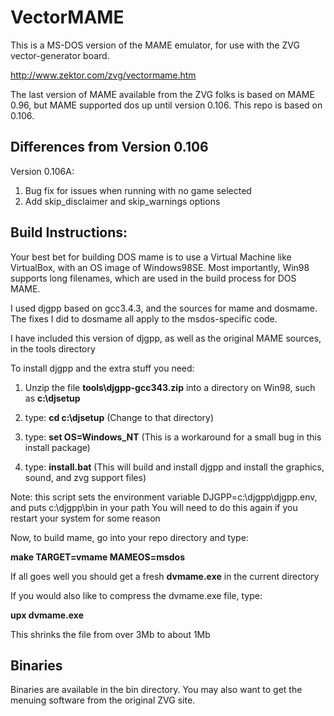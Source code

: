 
# VectorMAME #

This is a MS-DOS version of the MAME emulator, for use with the ZVG vector-generator board.

http://www.zektor.com/zvg/vectormame.htm

The last version of MAME available from the ZVG folks is based on MAME 0.96,
but MAME supported dos up until version 0.106.  This repo is based on 0.106.

## Differences from Version 0.106

Version 0.106A:

1) Bug fix for issues when running with no game selected
2) Add skip_disclaimer and skip_warnings options

## Build Instructions: ##

Your best bet for building DOS mame is to use a Virtual Machine like VirtualBox, with an OS image of Windows98SE.
Most importantly, Win98 supports long filenames, which are used in the build process for DOS MAME.  

I used djgpp based on gcc3.4.3, and the sources for mame and dosmame.
The fixes I did to dosmame all apply to the msdos-specific code.

I have included this version of djgpp, as well as the original MAME sources, in the tools directory

To install djgpp and the extra stuff you need:

1) Unzip the file **tools\djgpp-gcc343.zip** into a directory on Win98, such as **c:\djsetup**

2) type: **cd c:\djsetup** (Change to that directory)

3) type: **set OS=Windows_NT**  (This is a workaround for a small bug in this install package)
   
4) type: **install.bat** (This will build and install djgpp and install the graphics, sound, and zvg support files)

Note: this script sets the environment variable DJGPP=c:\djgpp\djgpp.env, and puts c:\djgpp\bin in your path
You will need to do this again if you restart your system for some reason

Now, to build mame, go into your repo directory and type: 

**make TARGET=vmame MAMEOS=msdos**

If all goes well you should get a fresh **dvmame.exe** in the current directory

If you would also like to compress the dvmame.exe file, type:

**upx dvmame.exe**

This shrinks the file from over 3Mb to about 1Mb

## Binaries ##

Binaries are available in the bin directory.  You may also want to get the menuing software from the original ZVG site.

